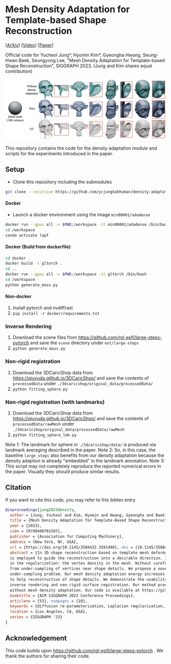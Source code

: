 # Mesh Density Adaptation for Template-based Shape Reconstruction
\[[ArXiv](http://arxiv.org/abs/2307.16205)\] \[[Video](https://youtu.be/L-WNBUNyP-Y)\] \[[Paper](https://doi.org/10.1145/3588432.3591498)\]

Official code for Yucheol Jung*, Hyomin Kim*, Gyeongha Hwang, Seung-Hwan Baek, Seungyong Lee,
"Mesh Density Adaptation for Template-based Shape Reconstruction", SIGGRAPH 2023.
(Jung and Kim shares equal contribution)

![image](images/teaser.png)

This repository contains the code for the density adaptation module and scripts for the experiments introduced in the paper.

## Setup

* Clone this repository including the submodules
```bash
git clone --recursive https://github.com/ycjungSubhuman/density-adaptation
```

#### Docker
* Launch a docker environment using the image `min00001/adadense`
```bash
docker run --gpus all -v $PWD:/workspace -it min00001/adadense /bin/bash
cd /workspace
conda activate lapf
```

#### Docker (Build from dockerfile)

```bash
cd docker
docker build -t gltorch .
cd ..
docker run --gpus all -v $PWD:/workspace -it gltorch /bin/bash
cd /workspace
python generate_mass.py
```

#### Non-docker

1. Install pytorch and nvdiffrast
1. `pip install -r docker/requirements.txt`

### Inverse Rendering

1. Download the scene files from https://github.com/rgl-epfl/large-steps-pytorch and save the `scene` directory under `ext/large-steps`
2. `python generate_mass.py`


### Non-rigid registration

1. Download the 3DCaricShop data from https://qiuyuda.github.io/3DCaricShop/ and save the contents of `processedData` under `./3dcaricshop/original_data/processedData/`
2. `python fitting_sphere.py`

### Non-rigid registration (with landmarks)

1. Download the 3DCaricShop data from https://qiuyuda.github.io/3DCaricShop/ and save the contents of `processedData/rawMesh` under `./3dcaricshop/original_data/processedData/rawMesh`
2. `python fitting_sphere_lmk.py`

Note 1: The landmark for sphere in `./3dcaricshop/data/` is produced via landmark averaging described in the paper.
Note 2: So, in this case, the baseline `large_steps` also benefits from our density adaptation because the density adaption is already "embedded" in the landmark annotation.
Note 3: This script may not completely reproduce the reported numerical errors in the paper. Visually they should produce similar results.

## Citation

If you want to cite this code, you may refer to this bibtex entry
```bibtex
@inproceedings{jung2023density,
  author = {Jung, Yucheol and Kim, Hyomin and Hwang, Gyeongha and Baek, Seung-Hwan and Lee, Seungyong},
  title = {Mesh Density Adaptation for Template-Based Shape Reconstruction},
  year = {2023},
  isbn = {9798400701597},
  publisher = {Association for Computing Machinery},
  address = {New York, NY, USA},
  url = {https://doi.org/10.1145/3588432.3591498}, doi = {10.1145/3588432.3591498},
  abstract = {In 3D shape reconstruction based on template mesh deformation, a regularization, such as smoothness energy,
  is employed to guide the reconstruction into a desirable direction. In this paper, we highlightan often overlooked property
  in the regularization: the vertex density in the mesh. Without careful control on the density, the reconstruction may suffer
  from under-sampling of vertices near shape details. We propose a novel mesh density adaptation method to resolve the
  under-sampling problem. Our mesh density adaptation energy increases the density of vertices near complex structures via deformation
  to help reconstruction of shape details. We demonstrate the usability and performance of mesh density adaptation with two tasks,
  inverse rendering and non-rigid surface registration. Our method produces more accurate reconstruction results compared to the cases
  without mesh density adaptation. Our code is available at https://github.com/ycjungSubhuman/density-adaptation.},
  booktitle = {ACM SIGGRAPH 2023 Conference Proceedings},
  articleno = {53}, numpages = {10},
  keywords = {diffusion re-parameterization, Laplacian regularization, non-rigid registration, Inverse rendering},
  location = {Los Angeles, CA, USA},
  series = {SIGGRAPH '23}
}
```

## Acknowledgement
This code builds upon https://github.com/rgl-epfl/large-steps-pytorch . We thank the authors for sharing their code.
